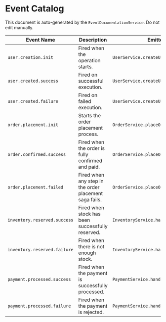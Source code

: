 # Event Catalog

This document is auto-generated by the `EventDocumentationService`. Do not edit manually.

| Event Name | Description | Emitted By | Listened By |
|------------|-------------|------------|-------------|
| `user.creation.init` | Fired when the operation starts. | `UserService.createUser` | N/A |
| `user.created.success` | Fired on successful execution. | `UserService.createUser` | `NotificationService.handleUserCreatedSuccess` |
| `user.created.failure` | Fired on failed execution. | `UserService.createUser` | `NotificationService.handleUserCreatedFailure` |
| `order.placement.init` | Starts the order placement process. | `OrderService.placeOrder` | `InventoryService.handleOrderPlacement` |
| `order.confirmed.success` | Fired when the order is fully confirmed and paid. | `OrderService.placeOrder` | `NotificationService.handleOrderConfirmed` |
| `order.placement.failed` | Fired when any step in the order placement saga fails. | `OrderService.placeOrder` | N/A |
| `inventory.reserved.success` | Fired when stock has been successfully reserved. | `InventoryService.handleOrderPlacement` | `PaymentService.handleInventoryReserved` |
| `inventory.reserved.failure` | Fired when there is not enough stock. | `InventoryService.handleOrderPlacement` | `NotificationService.handleInventoryFailure` |
| `payment.processed.success` | Fired when the payment is successfully processed. | `PaymentService.handleInventoryReserved` | N/A |
| `payment.processed.failure` | Fired when the payment is rejected. | `PaymentService.handleInventoryReserved` | `NotificationService.handlePaymentFailure`<br/>`InventoryService.handlePaymentFailure` |
